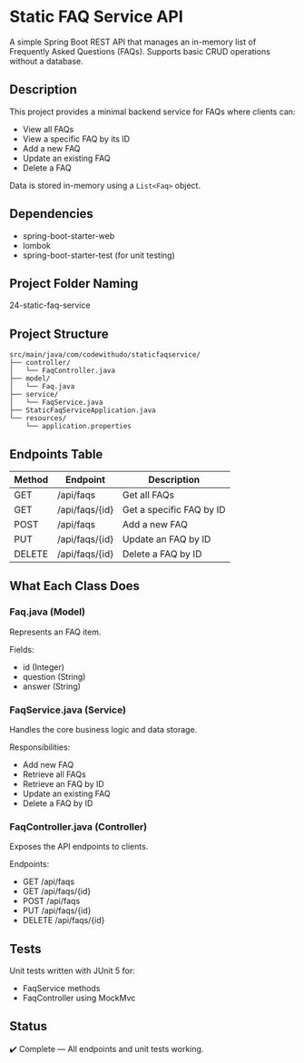 # Static FAQ Service API

A simple Spring Boot REST API that manages an in-memory list of Frequently Asked Questions (FAQs). Supports basic CRUD operations without a database.

## Description

This project provides a minimal backend service for FAQs where clients can:

- View all FAQs
- View a specific FAQ by its ID
- Add a new FAQ
- Update an existing FAQ
- Delete a FAQ

Data is stored in-memory using a `List<Faq>` object.

## Dependencies

- spring-boot-starter-web
- lombok
- spring-boot-starter-test (for unit testing)

## Project Folder Naming

24-static-faq-service

## Project Structure

```
src/main/java/com/codewithudo/staticfaqservice/
├── controller/
│   └── FaqController.java
├── model/
│   └── Faq.java
├── service/
│   └── FaqService.java
├── StaticFaqServiceApplication.java
└── resources/
    └── application.properties
```

## Endpoints Table

| Method | Endpoint           | Description                      |
|--------|--------------------|----------------------------------|
| GET    | /api/faqs         | Get all FAQs                    |
| GET    | /api/faqs/{id}    | Get a specific FAQ by ID       |
| POST   | /api/faqs         | Add a new FAQ                   |
| PUT    | /api/faqs/{id}    | Update an FAQ by ID            |
| DELETE | /api/faqs/{id}    | Delete a FAQ by ID             |

## What Each Class Does

### Faq.java (Model)

Represents an FAQ item.

Fields:

- id (Integer)
- question (String)
- answer (String)

### FaqService.java (Service)

Handles the core business logic and data storage.

Responsibilities:

- Add new FAQ
- Retrieve all FAQs
- Retrieve an FAQ by ID
- Update an existing FAQ
- Delete a FAQ by ID

### FaqController.java (Controller)

Exposes the API endpoints to clients.

Endpoints:

- GET /api/faqs
- GET /api/faqs/{id}
- POST /api/faqs
- PUT /api/faqs/{id}
- DELETE /api/faqs/{id}

## Tests

Unit tests written with JUnit 5 for:

- FaqService methods
- FaqController using MockMvc

## Status

✔️ Complete — All endpoints and unit tests working.